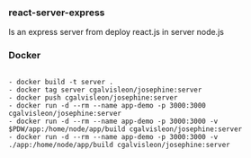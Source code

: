 ### react-server-express

Is an express server from deploy react.js in server node.js

### Docker

```

- docker build -t server .
- docker tag server cgalvisleon/josephine:server
- docker push cgalvisleon/josephine:server
- docker run -d --rm --name app-demo -p 3000:3000 cgalvisleon/josephine:server
- docker run -d --rm --name app-demo -p 3000:3000 -v $PDW/app:/home/node/app/build cgalvisleon/josephine:server
- docker run -d --rm --name app-demo -p 3000:3000 -v ./app:/home/node/app/build cgalvisleon/josephine:server
```
